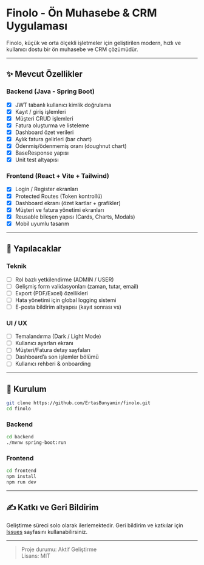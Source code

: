 
# Finolo - Ön Muhasebe & CRM Uygulaması

Finolo, küçük ve orta ölçekli işletmeler için geliştirilen modern, hızlı ve kullanıcı dostu bir ön muhasebe ve CRM çözümüdür.

---

## ✨ Mevcut Özellikler

### Backend (Java - Spring Boot)
- [x] JWT tabanlı kullanıcı kimlik doğrulama
- [x] Kayıt / giriş işlemleri
- [x] Müşteri CRUD işlemleri
- [x] Fatura oluşturma ve listeleme
- [x] Dashboard özet verileri
- [x] Aylık fatura gelirleri (bar chart)
- [x] Ödenmiş/ödenmemiş oranı (doughnut chart)
- [x] BaseResponse yapısı
- [x] Unit test altyapısı

### Frontend (React + Vite + Tailwind)
- [x] Login / Register ekranları
- [x] Protected Routes (Token kontrollü)
- [x] Dashboard ekranı (özet kartlar + grafikler)
- [x] Müşteri ve fatura yönetimi ekranları
- [x] Reusable bileşen yapısı (Cards, Charts, Modals)
- [x] Mobil uyumlu tasarım

---

## 🚧 Yapılacaklar

### Teknik
- [ ] Rol bazlı yetkilendirme (ADMIN / USER)
- [ ] Gelişmiş form validasyonları (zaman, tutar, email)
- [ ] Export (PDF/Excel) özellikleri
- [ ] Hata yönetimi için global logging sistemi
- [ ] E-posta bildirim altyapısı (kayıt sonrası vs)

### UI / UX
- [ ] Temalandırma (Dark / Light Mode)
- [ ] Kullanıcı ayarları ekranı
- [ ] Müşteri/Fatura detay sayfaları
- [ ] Dashboard’a son işlemler bölümü
- [ ] Kullanıcı rehberi & onboarding

---

## 📁 Kurulum

```bash
git clone https://github.com/ErtasBunyamin/finolo.git
cd finolo
```

### Backend

```bash
cd backend
./mvnw spring-boot:run
```

### Frontend

```bash
cd frontend
npm install
npm run dev
```

---

## ✍️ Katkı ve Geri Bildirim

Geliştirme süreci solo olarak ilerlemektedir. Geri bildirim ve katkılar için [Issues](https://github.com/ErtasBunyamin/finolo/issues) sayfasını kullanabilirsiniz.

---

> Proje durumu: Aktif Geliştirme  
> Lisans: MIT
